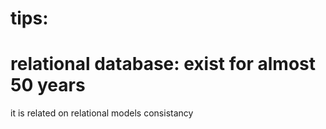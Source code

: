 # tips:
##
# relational database: exist for almost 50 years
it is related on relational models
consistancy
